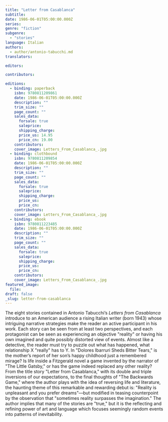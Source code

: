```yaml
---
title: "Letter from Casablanca"
subtitle:
date: 1986-06-01T05:00:00.000Z
series:
genre: "fiction"
subgenre:
  - "stories"
language: Italian
authors:
  - author/antonio-tabucchi.md
translators:

editors:

contributors:

editions:
  - binding: paperback
    isbn: 9780811209861
    date: 1986-06-01T05:00:00.000Z
    description: ""
    trim_size: ""
    page_count: ""
    sales_data:
      forsale: true
      saleprice:
      shipping_charge:
      price_us: 14.95
      price_cn: 19.00
    contributors:
    cover_image: Letters_From_Casablanca_.jpg
  - binding: clothbound
    isbn: 9780811209854
    date: 1986-06-01T05:00:00.000Z
    description: ""
    trim_size: ""
    page_count: ""
    sales_data:
      forsale: true
      saleprice:
      shipping_charge:
      price_us:
      price_cn:
    contributors:
    cover_image: Letters_From_Casablanca_.jpg
  - binding: ebook
    isbn: 9780811223485
    date: 1986-06-01T05:00:00.000Z
    description: ""
    trim_size: ""
    page_count: ""
    sales_data:
      forsale: true
      saleprice:
      shipping_charge:
      price_us:
      price_cn:
    contributors:
    cover_image: Letters_From_Casablanca_.jpg
featured_image:
  file:
draft: false
_slug: letter-from-casablanca
---
```


The eight stories contained in Antonio Tabucchi’s _Letters from Casablanca_ introduce to an American audience a rising Italian writer (born 1943) whose intriguing narrative strategies make the reader an active participant in his work. Each story can be seen from at least two perspectives, and each protagonist can be seen as experiencing an objective "reality" or having his own imagined and quite possibly distorted view of events. Almost like a detective, the reader must try to puzzle out what has happened, what relationship X "really" has to Y. In "Dolores Ibarruri Sheds Bitter Tears," is the mother’s report of her son’s happy childhood just a remembered mirage? Is life inside a Fitzgerald novel a game invented by the narrator of "The Little Gatsby," or has the game indeed replaced any other reality? From the title story "Letter from Casablanca," with its double and triple inversions of our expectations, to the final thoughts of "The Backwards Game," where the author plays with the idea of reversing life and literature, the haunting theme of this remarkable and rewarding debut is: "Reality is unpleasant and you prefer dreams"––but modified in teasing counterpoint by the observation that "sometimes reality surpasses the imagination." The author implies that many of the stories are "true," but it is the reflecting and refining power of art and language which focuses seemingly random events into patterns of inevitability.

